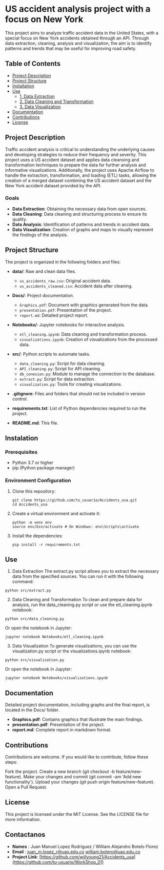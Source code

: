 # US accident analysis project with a focus on New York

This project aims to analyze traffic accident data in the United States, with a special focus on New York accidents obtained through an API. Through data extraction, cleaning, analysis and visualization, the aim is to identify patterns and trends that may be useful for improving road safety.

## Table of Contents

- [Project Description](#project-description)
- [Project Structure](#project-structure)
- [Installation](#installation)
- [Use](#use)
  - [1. Data Extraction](#1-data-extraction)
  - [2. Data Cleaning and Transformation](#2-data-cleaning-and-transformation)
  - [3. Data Visualization](#3-data-visualization)
- [Documentation](#documentation)
- [Contributions](#contributions)
- [License](#license)

## Project Description

Traffic accident analysis is critical to understanding the underlying causes and developing strategies to reduce their frequency and severity. This project uses a US accident dataset and applies data cleansing and transformation techniques to prepare the data for further analysis and informative visualizations. Additionally, the project uses Apache Airflow to handle the extraction, transformation, and loading (ETL) tasks, allowing the creation of a merged dataset combining the US accident dataset and the New York accident dataset provided by the API.

### Goals

- **Data Extraction**: Obtaining the necessary data from open sources.
- **Data Cleaning**: Data cleaning and structuring process to ensure its quality.
- **Data Analysis**: Identification of patterns and trends in accident data.
- **Data Visualization**: Creation of graphs and maps to visually represent the findings of the analysis.

## Project Structure

The project is organized in the following folders and files:

- **data/**: Raw and clean data files.
  - `us_accidents_raw.csv`: Original accident data.
  - `us_accidents_cleaned.csv`: Accident data after cleaning.

- **Docs/**: Project documentation.
  - `Graphics.pdf`: Document with graphics generated from the data.
  - `presentation.pdf`: Presentation of the project.
  - `report.md`: Detailed project report.

- **Notebooks/**: Jupyter notebooks for interactive analysis.
  - `etl_cleaning.ipynb`: Data cleaning and transformation process.
  - `visualizations.ipynb`: Creation of visualizations from the processed data.

- **src/**: Python scripts to automate tasks.
  - `data_cleaning.py`: Script for data cleaning.
  - `API_cleaning.py`: Script for API cleaning.
  - `db_conexion.py`: Module to manage the connection to the database.
  - `extract.py`: Script for data extraction.
  - `visualization.py`: Tools for creating visualizations.

- **.gitignore**: Files and folders that should not be included in version control.
- **requirements.txt**: List of Python dependencies required to run the project.
- **README.md**: This file.

## Instalation

### Prerequisites

- Python 3.7 or higher
- pip (Python package manager)

### Environment Configuration

1. Clone this repository:

   ```
   git clone https://github.com/tu_usuario/Accidents_usa.git
   cd Accidents_usa
   ```

2. Create a virtual environment and activate it:
    ```
    python -m venv env
    source env/bin/activate # On Windows: env\Scripts\activate
    ```

3. Install the dependencies:
    ```
    pip install -r requirements.txt
    ```

## Use
1. Data Extraction
The extract.py script allows you to extract the necessary data from the specified sources. You can run it with the following command:

```
python src/extract.py
```

2. Data Cleaning and Transformation
To clean and prepare data for analysis, run the data_cleaning.py script or use the etl_cleaning.ipynb notebook:

```
python src/data_cleaning.py
```

Or open the notebook in Jupyter:

```
jupyter notebook Notebooks/etl_cleaning.ipynb
```

3. Data Visualization
To generate visualizations, you can use the visualization.py script or the visualizations.ipynb notebook:

```
python src/visualization.py
```

Or open the notebook in Jupyter:

```
jupyter notebook Notebooks/visualizations.ipynb
```

## Documentation
Detailed project documentation, including graphs and the final report, is located in the Docs/ folder.

- **Graphics.pdf**: Contains graphics that illustrate the main findings.
- **presentation.pdf**: Presentation of the project.
- **report.md**: Complete report in markdown format.


## Contributions
Contributions are welcome. If you would like to contribute, follow these steps:

Fork the project.
Create a new branch (git checkout -b feature/new-feature).
Make your changes and commit (git commit -am 'Add new functionality').
Upload your changes (git push origin feature/new-feature).
Open a Pull Request.

## License
This project is licensed under the MIT License. See the LICENSE file for more information.

## Contactanos
- **Names** : Juan Manuel Lopez Rodriguez / William Alejandro Botelo Florez
- **Email** : [juan_m.lopez_r@uao.edu.co](mailto:tu-email@ejemplo.com)
              [william.botero@uao.edu.co](mailto:tu-email@ejemplo.com)
- **Project Link**: [https://github.com/willyoung21/Accidents_usa](https://github.com/tu-usuario/WorkShop_01)